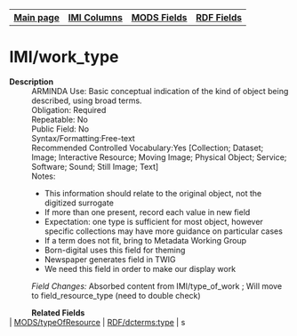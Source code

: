 <html>

<body>
<table style="width:100%">
  <tr>
    <th><a href="index.md">Main page</a></th>
	<th><a href="IMI.md">IMI Columns</a></th>
    <th><a href="MODS.md">MODS Fields</a></th>
    <th><a href="RDF.md">RDF Fields</a></th>
  </tr>
</table>

<h1>IMI/work_type</h1>
<dl>
  <dt><b>Description</b></dt>
  <dd>ARMINDA Use: Basic conceptual indication of the kind of object being described, using broad terms. </dd>
  <dd>Obligation: Required</dd>
  <dd>Repeatable: No</dd>
  <dd>Public Field: No</dd>
  <dd>Syntax/Formatting:Free-text</dd>
  <dd>Recommended Controlled Vocabulary:Yes [Collection; Dataset; Image; Interactive Resource; Moving Image; Physical Object; Service; Software; Sound; Still Image; Text]</dd>
  <dd>Notes: 
	<ul>
		<li>This information should relate to the original object, not the digitized surrogate</li>
		<li>If more than one present, record each value in new field</li>
		<li>Expectation: one type is sufficient for most object, however specific collections may have more guidance on particular cases</li>
		<li>If a term does not fit, bring to Metadata Working Group</li>
		<li>Born-digital uses this field for theming</li>
		<li>Newspaper generates field in TWIG</li>
		<li>We need this field in order to make our display work</li>
	</ul>
  </dd>
  <dd><i>Field Changes: </i> Absorbed content from IMI/type_of_work ; Will move to field_resource_type (need to double check)</dd>
</dl>
<dd><b>Related Fields</b></dd>
	| <a href="mods.typeOfResource.md">MODS/typeOfResource</a> | <a href="rdf.dcterms.type.md">RDF/dcterms:type</a> |
</dl>s
</body>
</html>
